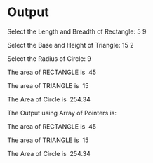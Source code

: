 # Output

Select the Length and Breadth of Rectangle: 5 9

Select the Base and Height of Triangle: 15 2

Select the Radius of Circle: 9

The area of RECTANGLE is  45

The area of TRIANGLE is  15

The Area of Circle is  254.34


The Output using Array of Pointers is:

The area of RECTANGLE is  45

The area of TRIANGLE is  15

The Area of Circle is  254.34

